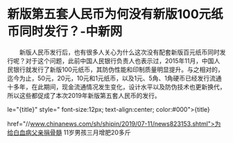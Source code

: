 # 新版第五套人民币为何没有新版100元纸币同时发行？-中新网

　　新版人民币发行后，也有很多人关心为什么这次没有配套新版百元纸币同时发行呢？对于这个问题，此前中国人民银行负责人也表示过，2015年11月，中国人民银行就发行了新版100元纸币，其防伪性能和印制质量明显提升。与之相对的，迄今为止，50元，20元，10元和1元纸币，以及1元、5角、1角硬币已经发行流通十多年，在此期间，现金流通情况发生变化，设计水平以及防伪技术也更新换代，所以这些都促成了本次2019年新版第五套人民币的发行。

le="{title}" style=" font-size:12px; text-align:center; color:#000">{title}

href="//www.chinanews.com/sh/shipin/2019/07-11/news823153.shtml">为给白血病父亲捐骨髓 11岁男孩三月增肥20多斤
